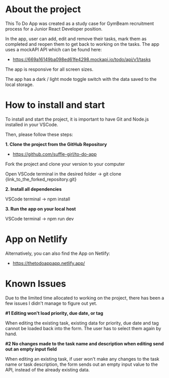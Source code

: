 # About the project

This To Do App was created as a study case for GymBeam recruitment process for a Junior React Developer position.

In the app, user can add, edit and remove their tasks, mark them as completed and reopen them to get back to working on the tasks.
The app uses a mockAPI API which can be found here:

- https://669a16149ba098ed61fe4298.mockapi.io/todo/api/v1/tasks

The app is responsive for all screen sizes.

The app has a dark / light mode toggle switch with the data saved to the local storage.

# How to install and start

To install and start the project, it is important to have Git and Node.js installed in your VSCode.

Then, please follow these steps:

**1. Clone the project from the GitHub Repository**

- https://github.com/suffle-girl/to-do-app

Fork the project and clone your version to your computer

Open VSCode terminal in the desired folder -> git clone {link_to_the_forked_repository.git}

**2. Install all dependencies**

VSCode terminal -> npm install

**3. Run the app on your local host**

VSCode terminal -> npm run dev

# App on Netlify

Alternatively, you can also find the App on Netlify:

- https://thetodoappapp.netlify.app/

# Known Issues

Due to the limited time allocated to working on the project, there has been a few issues I didn't manage to figure out yet.

**#1 Editing won't load priority, due date, or tag**

When editing the existing task, existing data for priority, due date and tag cannot be loaded back into the form. The user has to select them again by hand.

**#2 No changes made to the task name and description when editing send out an empty input field**

When editing an existing task, if user won't make any changes to the task name or task description, the form sends out an empty input value to the API, instead of the already existing data.
